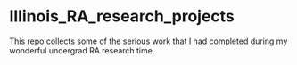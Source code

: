 # Illinois_RA_research_projects
This repo collects some of the serious work that I had completed during my wonderful undergrad RA research time.
